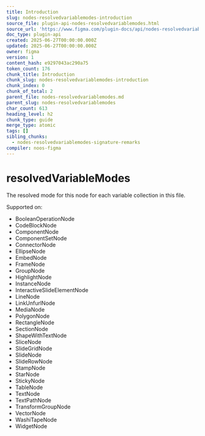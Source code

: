 ```yaml
---
title: Introduction
slug: nodes-resolvedvariablemodes-introduction
source_file: plugin-api-nodes-resolvedvariablemodes.html
source_url: 'https://www.figma.com/plugin-docs/api/nodes-resolvedvariablemodes/'
doc_type: plugin-api
created: 2025-06-27T00:00:00.000Z
updated: 2025-06-27T00:00:00.000Z
owner: figma
version: 1
content_hash: e9297043ac290a75
token_count: 176
chunk_title: Introduction
chunk_slug: nodes-resolvedvariablemodes-introduction
chunk_index: 0
chunk_of_total: 2
parent_file: nodes-resolvedvariablemodes.md
parent_slug: nodes-resolvedvariablemodes
char_count: 613
heading_level: h2
chunk_type: guide
merge_type: atomic
tags: []
sibling_chunks:
  - nodes-resolvedvariablemodes-signature-remarks
compiler: noos-figma
---
```


# resolvedVariableModes

The resolved mode for this node for each variable collection in this file.

 Supported on:

- BooleanOperationNode
- CodeBlockNode
- ComponentNode
- ComponentSetNode
- ConnectorNode
- EllipseNode
- EmbedNode
- FrameNode
- GroupNode
- HighlightNode
- InstanceNode
- InteractiveSlideElementNode
- LineNode
- LinkUnfurlNode
- MediaNode
- PolygonNode
- RectangleNode
- SectionNode
- ShapeWithTextNode
- SliceNode
- SlideGridNode
- SlideNode
- SlideRowNode
- StampNode
- StarNode
- StickyNode
- TableNode
- TextNode
- TextPathNode
- TransformGroupNode
- VectorNode
- WashiTapeNode
- WidgetNode

